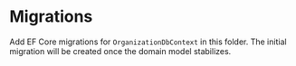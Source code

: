 # Migrations

Add EF Core migrations for `OrganizationDbContext` in this folder. The initial migration will be created once the domain model stabilizes.
